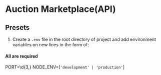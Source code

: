 # Auction Marketplace(API)

## Presets
1. Create a `.env` file in the root directory of project and add environment variables on new lines in the form of:
#### All are required
PORT=\d{3,}
NODE_ENV=[`'development' | 'production'`]
